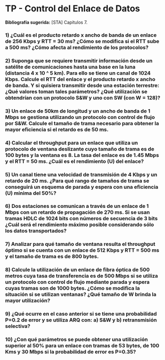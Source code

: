 # TP - Control del Enlace de Datos

**Bibliografía sugerida:** [STA] Capítulos 7.

### 1) ¿Cuál es el producto retardo x ancho de banda de un enlace de 256 Kbps y RTT = 30 ms? ¿Cómo se modifica si el RTT sube a 500 ms? ¿Cómo afecta al rendimiento de los protocolos?

### 2) Suponga que se requiere transmitir información desde un satélite de comunicaciones hasta una base en la luna (distancia 4 x 10 ^ 5 km). Para ello se tiene un canal de 1024 Kbps. Calcule el RTT del enlace y el producto retardo x ancho de banda. Y si quisiera transmitir desde una estación terrestre: ¿Qué valores toman tales parámetros? ¿Qué utilización se obtendrían con un protocolo S&W y uno con SW (con W = 128)?

### 3) Un enlace de 50km de longitud y un ancho de banda de 1 Mbps se gestiona utilizando un protocolo con control de flujo por S&W. Calcule el tamaño de trama necesario para obtener la mayor eficiencia si el retardo es de 50 ms.

### 4) Calcular el throughput para un enlace que utiliza un protocolo de ventana deslizante cuyo tamaño de trama es de 100 bytes y la ventana es 8. La tasa del enlace es de 1.45 Mbps y el RTT =  50 ms. ¿Cuál es el rendimiento (U) del enlace?

### 5) Un canal tiene una velocidad de transmisión de 4 Kbps y un retardo de 20 ms. ¿Para qué rango de tamaños de trama se conseguirá un esquema de parada y espera con una eficiencia (U) mínima del 50%?

### 6) Dos estaciones se comunican a través de un enlace de 1 Mbps con un retardo de propagación de 270 ms. Si se usan tramas HDLC de 1024 bits con números de secuencia de 3 bits ¿Cuál será el rendimiento máximo posible considerando sólo los datos transportados?

### 7) Analizar para qué tamaño de ventana resulta el throughput óptimo si se cuenta con un enlace de 512 Kbps y RTT = 500 ms y el tamaño de trama es de 800 bytes.

### 8) Calcule la utilización de un enlace de fibra óptica de 500 metros cuya tasa de transferencia es de 500 Mbps si se utiliza un protocolo con control de flujo mediante parada y espera cuyas tramas son de 1000 bytes. ¿Cómo se modifica la situación si se utilizan ventanas? ¿Qué tamaño de W brinda la mayor utilización?

### 9) ¿Qué ocurre en el caso anterior si se tiene una probabilidad P=0.2 de error y se utiliza ARQ con: a) S&W y b) retransmisión selectiva?

### 10) ¿Con qué parámetros se puede obtener una utilización superior al 50% para un enlace con tramas de 53 bytes, de 100 Kms y 30 Mbps si la probabilidad de error es P=0.35?
